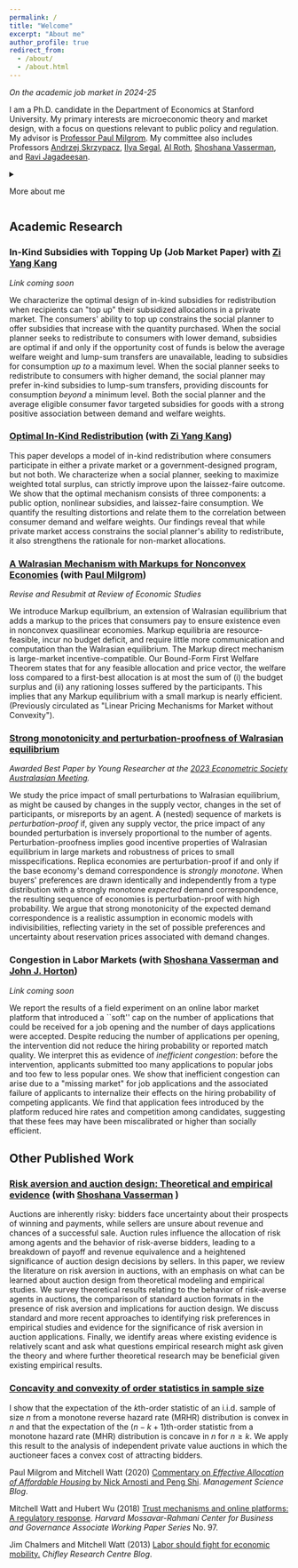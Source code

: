 ```yaml
---
permalink: /
title: "Welcome"
excerpt: "About me"
author_profile: true
redirect_from:
  - /about/
  - /about.html
---
```


_On the academic job market in 2024-25_

I am a Ph.D. candidate in the Department of Economics at Stanford University. My primary interests are microeconomic theory and market design, with a focus on questions relevant to public policy and regulation. My advisor is [Professor Paul Milgrom](mailto:milgrom@stanford.edu).  My committee also includes Professors [Andrzej Skrzypacz](mailto:skrz@stanford.edu), [Ilya Segal](mailto:isegal@stanford.edu), [Al Roth](mailto:alroth@stanford.edu), [Shoshana Vasserman](mailto:svass@stanford.edu), and [Ravi Jagadeesan](mailto:rjagadee@stanford.edu).

<details>

<summary>

More about me

</summary>

<p>My market design and public policy interests stem partially from my experiences outside academia. Since 2023, I have worked part-time as a consultant at <a href="https://www.auctionomics.com">Auctionomics</a>, analyzing market design practices in online display advertising related to a recent antitrust case against <a href="https://www.nytimes.com/2024/09/27/technology/google-antitrust-case-lawsuit.html">Google</a>. Before coming to the U.S. for graduate studies, I was a policy adviser and speechwriter for <a href="https://jimchalmers.org">The Hon Dr Jim Chalmers MP</a>, then Shadow Minister for Financial Services and Superannuation, now Treasurer of Australia.</p>

<p>At Stanford, I am supported by the <a href="https://siepr.stanford.edu/people/graduate-fellowship-recipients">Gale and Steve Kohlhagen Fellowship in Economics</a>, the Koret Fellowship (part of the <a href="https://vpge.stanford.edu/fellowships-funding/sgf/details">Stanford Graduate Fellowship Program in Science and Engineering</a>) and the <a href="https://en.wikipedia.org/wiki/Ric_Weiland">Ric Weiland</a> Graduate Fellowship. I hold a Master in Public Policy from the Harvard Kennedy School of Government, where I was a John F. Kennedy Fellow, and a Bachelor of Science (Hons) in mathematics from the University of Queensland, where I was University Medallist and <a href="https://www.uq.edu.au/news/article/2012/10/alumni-leaders-lauded">Graduate of the Year</a>.</p>

</details>

## Academic Research
### In-Kind Subsidies with Topping Up (Job Market Paper) with [Zi Yang Kang](https://www.ziyangkang.com)
_Link coming soon_

We characterize the optimal design of in-kind subsidies for redistribution when recipients can "top up" their subsidized allocations in a private market. The consumers' ability to top up constrains the social planner to offer subsidies that increase with the quantity purchased. When the social planner seeks to redistribute to consumers with lower demand, subsidies are optimal if and only if the opportunity cost of funds is below the average welfare weight and lump-sum transfers are unavailable, leading to subsidies for consumption *up to* a maximum level. When the social planner seeks to redistribute to consumers with higher demand, the social planner may prefer in-kind subsidies to lump-sum transfers, providing discounts for consumption *beyond* a minimum level. Both the social planner and the average eligible consumer favor targeted subsidies for goods with a strong positive association between demand and welfare weights.

### [Optimal In-Kind Redistribution](https://mitchwatt.github.io/files/OIKR.pdf) (with [Zi Yang Kang](https://www.ziyangkang.com))
This paper develops a model of in-kind redistribution where consumers participate in either a private market or a government-designed program, but not both. We characterize when a social planner, seeking to maximize weighted total surplus, can strictly improve upon the laissez-faire outcome. We show that the optimal mechanism consists of three components: a public option, nonlinear subsidies, and laissez-faire consumption. We quantify the resulting distortions and relate them to the correlation between consumer demand and welfare weights. Our findings reveal that while private market access constrains the social planner's ability to redistribute, it also strengthens the rationale for non-market allocations.

### [A Walrasian Mechanism with Markups for Nonconvex Economies](https://mitchwatt.github.io/files/PricingMechanismsNonConvex.pdf) (with [Paul Milgrom](https://milgrom.people.stanford.edu/))
*Revise and Resubmit at Review of Economic Studies*

We introduce Markup equilbrium, an extension of Walrasian equilibrium that adds a markup to the prices that consumers pay to ensure existence even in nonconvex quasilinear economies. Markup equilibria are resource-feasible, incur no budget deficit, and require little more communication and computation than the Walrasian equilibrium. The Markup direct mechanism is large-market incentive-compatible. Our Bound-Form First Welfare Theorem states that for any feasible allocation and price vector, the welfare loss compared to a first-best allocation is at most the sum of (i) the budget surplus and (ii) any rationing losses suffered by the participants. This implies that any Markup equilibrium with a small markup is nearly efficient. (Previously circulated as "Linear Pricing Mechanisms for Market without Convexity").

### [Strong monotonicity and perturbation-proofness of Walrasian equilibrium](https://mitchwatt.github.io/files/perturbations.pdf)
*Awarded Best Paper by Young Researcher at the [2023 Econometric Society Australasian Meeting](https://www.esam2023.org).*

We study the price impact of small perturbations to Walrasian equilibrium, as might be caused by changes in the supply vector, changes in the set of participants, or misreports by an agent. A (nested) sequence of markets is *perturbation-proof* if, given any supply vector, the price impact of any bounded perturbation is inversely proportional to the number of agents. Perturbation-proofness implies good incentive properties of Walrasian equilibrium in large markets and robustness of prices to small misspecifications. Replica economies are perturbation-proof if and only if the base economy's demand correspondence is *strongly monotone*. When buyers' preferences are drawn identically and independently from a type distribution with a strongly monotone *expected* demand correspondence, the resulting sequence of economies is perturbation-proof with high probability. We argue that strong monotonicity of the expected demand correspondence is a realistic assumption in economic models with indivisibilities, reflecting variety in the set of possible preferences and uncertainty about reservation prices associated with demand changes.
  
### Congestion in Labor Markets (with [Shoshana Vasserman](https://shoshanavasserman.com/) and [John J. Horton](http://john-joseph-horton.com/))
_Link coming soon_

We report the results of a field experiment on an online labor market platform that introduced a ``soft'' cap on the number of applications that could be received for a job opening and the number of days applications were accepted. Despite reducing the number of applications per opening, the intervention did not reduce the hiring probability or reported match quality. We interpret this as evidence of _inefficient congestion_: before the intervention, applicants submitted too many applications to popular jobs and too few to less popular ones. We show that inefficient congestion can arise due to a "missing market" for job applications and the associated failure of applicants to internalize their effects on the hiring probability of competing applicants. We find that application fees introduced by the platform reduced hire rates and competition among candidates, suggesting that these fees may have been miscalibrated or higher than socially efficient.

## Other Published Work

### [Risk aversion and auction design: Theoretical and empirical evidence](https://doi.org/10.1016/j.ijindorg.2021.102758) (with  [Shoshana Vasserman](https://shoshanavasserman.com/) )

Auctions are inherently risky: bidders face uncertainty about their prospects of winning and payments, while sellers are unsure about revenue and chances of a successful sale. Auction rules influence the allocation of risk among agents and the behavior of risk-averse bidders, leading to a breakdown of payoff and revenue equivalence and a heightened significance of auction design decisions by sellers. In this paper, we review the literature on risk aversion in auctions, with an emphasis on what can be learned about auction design from theoretical modeling and empirical studies. We survey theoretical results relating to the behavior of risk-averse agents in auctions, the comparison of standard auction formats in the presence of risk aversion and implications for auction design. We discuss standard and more recent approaches to identifying risk preferences in empirical studies and evidence for the significance of risk aversion in auction applications. Finally, we identify areas where existing evidence is relatively scant and ask what questions empirical research might ask given the theory and where further theoretical research may be beneficial given existing empirical results.

### [Concavity and convexity of order statistics in sample size](https://arxiv.org/abs/2111.04702)
I show that the expectation of the $k$th-order statistic of an i.i.d. sample of size $n$ from a monotone reverse hazard rate (MRHR) distribution is convex in $n$ and that the expectation of the $(n-k+1)$th-order statistic from a monotone hazard rate (MHR) distribution is concave in $n$ for $n \geq k$. We apply this result to the analysis of independent private value auctions in which the auctioneer faces a convex cost of attracting bidders.

Paul Milgrom and Mitchell Watt (2020) [Commentary on *Effective Allocation of Affordable Housing* by Nick Arnosti and Peng Shi](https://www.informs.org/Blogs/ManSci-Blogs/Management-Science-Review/Effective-Allocation-of-Affordable-Housing). *Management Science Blog*.

Mitchell Watt and Hubert Wu (2018) [Trust mechanisms and online platforms: A regulatory response](https://www.hks.harvard.edu/centers/mrcbg/publications/awp/awp97). *Harvard Mossavar-Rahmani Center for Business and Governance Associate Working Paper Series* No. 97.

Jim Chalmers and Mitchell Watt (2013) [Labor should fight for economic mobility.](https://web.archive.org/web/20200331215925/https://www.chifley.org.au/labor-should-fight-for-economic-mobility/) *Chifley Research Centre Blog*.
